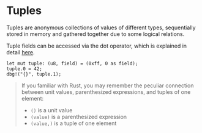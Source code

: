 # Tuples

Tuples are anonymous collections of values of different types, sequentially
stored in memory and gathered together due to some logical relations.

Tuple fields can be accessed via the dot operator, which is explained in detail [here](../../06-operators/06-access.md).

```rust,no_run,noplaypen
let mut tuple: (u8, field) = (0xff, 0 as field);
tuple.0 = 42;
dbg!("{}", tuple.1);
```

> If you familiar with Rust, you may remember the peculiar connection between
> unit values, parenthesized expressions, and tuples of one element:
> - `()` is a unit value
> - `(value)` is a parenthesized expression
> - `(value,)` is a tuple of one element
